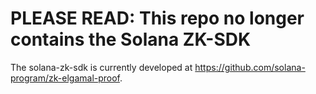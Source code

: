# PLEASE READ: This repo no longer contains the Solana ZK-SDK

The solana-zk-sdk is currently developed at https://github.com/solana-program/zk-elgamal-proof.
